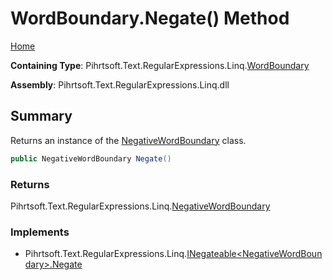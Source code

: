 # WordBoundary\.Negate\(\) Method

[Home](../../../../../../README.md)

**Containing Type**: Pihrtsoft\.Text\.RegularExpressions\.Linq\.[WordBoundary](../README.md)

**Assembly**: Pihrtsoft\.Text\.RegularExpressions\.Linq\.dll

## Summary

Returns an instance of the [NegativeWordBoundary](../../NegativeWordBoundary/README.md) class\.

```csharp
public NegativeWordBoundary Negate()
```

### Returns

Pihrtsoft\.Text\.RegularExpressions\.Linq\.[NegativeWordBoundary](../../NegativeWordBoundary/README.md)

### Implements

* Pihrtsoft\.Text\.RegularExpressions\.Linq\.[INegateable\<NegativeWordBoundary>.Negate](../../INegateable-1/Negate/README.md)
